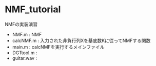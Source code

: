 # NMF_tutorial
NMFの実装演習

- NMF.m : NMF
- calcNMF.m : 入力された非負行列Xを基底数Kに従ってNMFする関数
- main.m : calcNMFを実行するメインファイル
- DGTtool.m : 
- guitar.wav : 
